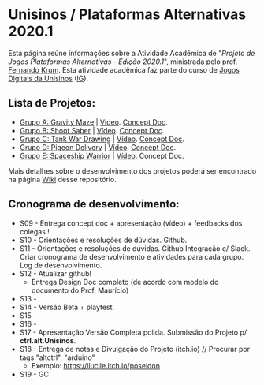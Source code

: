 # Unisinos / Plataformas Alternativas 2020.1

Esta página reúne informações sobre a Atividade Acadêmica de "_Projeto de Jogos Plataformas Alternativas - Edição 2020.1_", ministrada pelo prof. [Fernando Krum](http://www.ferkrum.com). 
Esta atividade acadêmica faz parte do curso de [Jogos Digitais da Unisinos](https://www.unisinos.br/vestibular/curso/jogos-digitais/porto-alegre) ([IG](https://www.instagram.com/jogosdigitaisunisinos/)). 


## Lista de Projetos:
* [Grupo A: Gravity Maze](https://github.com/ferkrum/platAlt2020.1/wiki/Grupo-A%3A-Gravity-Maze) | [Vídeo](https://youtu.be/x1nT7drDKWo). [Concept Doc](https://github.com/ferkrum/platAlt2020.1/blob/master/projetos/Grupo%20A%20-%20Gravity%20Maze/DesignDocGravityMaze.pdf).
* [Grupo B: Shoot Saber](https://github.com/ferkrum/platAlt2020.1/wiki/Grupo-B:-Shoot-Saber) | [Vídeo](https://youtu.be/c_K2CHH04UM). [Concept Doc](https://github.com/ferkrum/platAlt2020.1/blob/master/projetos/Grupo%20B%20-%20Shoot%20Saber/Concept%20Doc..pdf).
* [Grupo C: Tank War Drawing](https://github.com/ferkrum/platAlt2020.1/wiki/Grupo-C:-Tank-War-Drawing) | [Vídeo](https://www.loom.com/share/ff7b07273a1c401d913f46a72db2992f). [Concept Doc](https://docs.google.com/document/d/16Fr5Hq6yhNzkh1SKmf79JJ2--jInuyC2TWLyvO5Xh_w/edit?usp=sharing).
* [Grupo D: Pigeon Delivery](https://github.com/ferkrum/platAlt2020.1/wiki/Grupo-D%3A-Pigeon-Delivery) | [Vídeo](https://www.loom.com/share/a507cdfe5b8c4ab9aeee9485669b45da). [Concept Doc](https://github.com/ferkrum/platAlt2020.1/blob/master/projetos/Grupo%20D%20-%20Pigeon%20Delivery/Concept%20-%20Pigeon%20Delivery.pdf).
* [Grupo E: Spaceship Warrior](https://github.com/nathanSchneider93/Spaceship-Warrior) | [Vídeo](https://youtu.be/HUWjxQZdo7o). Concept Doc.

Mais detalhes sobre o desenvolvimento dos projetos poderá ser encontrado na página [Wiki](https://github.com/ferkrum/plat.alt.2020.1/wiki) desse repositório.


## Cronograma de desenvolvimento:
* S09 - Entrega concept doc + apresentação (vídeo) + feedbacks dos colegas !
* S10 - Orientações e resoluções de dúvidas. Github.
* S11 - Orientações e resoluções de dúvidas. Github Integração c/ Slack. Criar cronograma de desenvolvimento e atividades para cada grupo. Log de desenvolvimento.
* S12 - Atualizar github! 
  * Entrega Design Doc completo (de acordo com modelo do documento do Prof. Maurício)
* S13 - 
* S14 - Versão Beta + playtest.
* S15 - 
* S16 - 
* S17 - Apresentação Versão Completa polida. Submissão do Projeto p/ **ctrl.alt.Unisinos**.
* S18 - Entrega de notas e Divulgação do Projeto (itch.io) // Procurar por tags "altctrl", "arduino"
  * Exemplo: https://llucile.itch.io/poseidon
* S19 - GC
